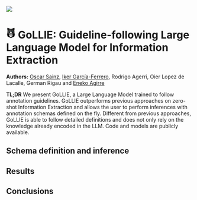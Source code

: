 <a href="https://hitz.ehu.eus/"><img src="https://hitz-zentroa.github.io/lm-contamination/blog/imgs/hitz_logo.png" width="300"></a>


<h1><img src="../assets/GoLLIE_blue.png" width="25"> GoLLIE: Guideline-following Large Language Model for Information Extraction</h1>

**Authors:** [Oscar Sainz](https://osainz59.github.io/), [Iker García-Ferrero](https://ikergarcia1996.github.io/Iker-Garcia-Ferrero/), Rodrigo Agerri, Oier Lopez de Lacalle, German Rigau and [Eneko Agirre](https://eagirre.github.io/)

**TL;DR** We present GoLLIE, a Large Language Model trained to follow annotation guidelines. GoLLIE outperforms previous approaches on zero-shot Information Extraction and allows the user to perform inferences with annotation schemas defined on the fly. Different from previous approaches, GoLLIE is able to follow detailed definitions and does not only rely on the knowledge already encoded in the LLM. Code and models are publicly available.

## Schema definition and inference

## Results

## Conclusions
